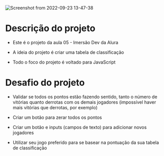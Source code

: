 ![Screenshot from 2022-09-23 13-47-38](https://user-images.githubusercontent.com/81364355/192011607-321c2ebd-9cfb-43ca-a02a-3e5d7d12dc1e.png)

# Descrição do projeto

- Este é o projeto da aula 05 - Imersão Dev da Alura

- A ideia do projeto é criar uma tabela de classificação

- Todo o foco do projeto é voltado para JavaScript

# Desafio do projeto

- Validar se todos os pontos estão fazendo sentido, tanto o número de vitórias quanto derrotas com os demais jogadores (impossível haver mais vitórias que derrotas, por exemplo)

- Criar um botão para zerar todos os pontos

- Criar um botão e inputs (campos de texto) para adicionar novos jogadores

- Utilizar seu jogo preferido para se basear na pontuação da sua tabela de classificação
